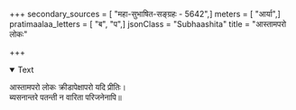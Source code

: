 +++
secondary_sources = [ "महा-सुभाषित-सङ्ग्रहः - 5642",]
meters = [ "आर्या",]
pratimaalaa_letters = [ "ब", "प",]
jsonClass = "Subhaashita"
title = "आस्तामपरो लोकः"

+++

<details open><summary>Text</summary>

आस्तामपरो लोकः क्रीडापेक्षापरो यदि प्रीतिः।  
ब्यसनान्तरे पतन्ती न वारिता परिजनेनापि॥
</details>
